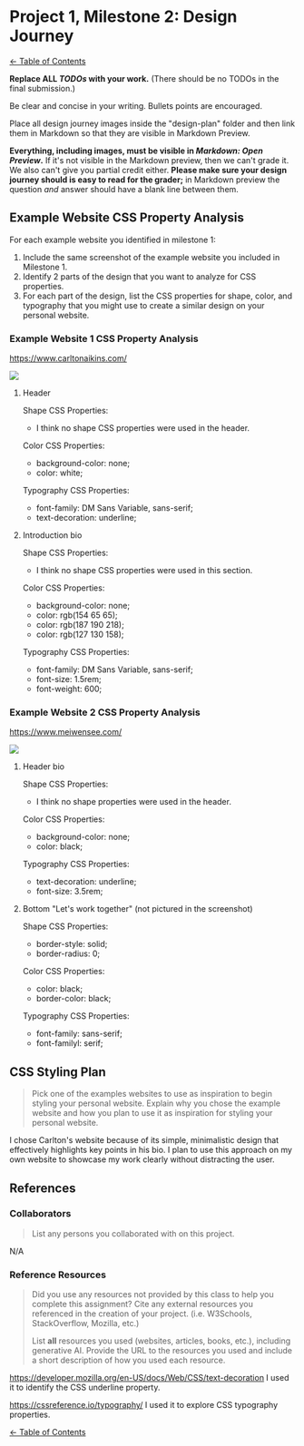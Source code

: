 # Project 1, Milestone 2: Design Journey

[← Table of Contents](design-journey.md)

**Replace ALL _TODOs_ with your work.** (There should be no TODOs in the final submission.)

Be clear and concise in your writing. Bullets points are encouraged.

Place all design journey images inside the "design-plan" folder and then link them in Markdown so that they are visible in Markdown Preview.

**Everything, including images, must be visible in _Markdown: Open Preview_.** If it's not visible in the Markdown preview, then we can't grade it. We also can't give you partial credit either. **Please make sure your design journey should is easy to read for the grader;** in Markdown preview the question _and_ answer should have a blank line between them.


## Example Website CSS Property Analysis

For each example website you identified in milestone 1:

1. Include the same screenshot of the example website you included in Milestone 1.
2. Identify 2 parts of the design that you want to analyze for CSS properties.
3. For each part of the design, list the CSS properties for shape, color, and typography that you might use to create a similar design on your personal website.

### Example Website 1 CSS Property Analysis

<https://www.carltonaikins.com/>

![](carltonwebsite.jpg)

1. Header

    Shape CSS Properties:

      - I think no shape CSS properties were used in the header.

    Color CSS Properties:

      - background-color: none;
      - color: white;

    Typography CSS Properties:

      - font-family: DM Sans Variable, sans-serif;
      - text-decoration: underline;


2. Introduction bio

    Shape CSS Properties:

      - I think no shape CSS properties were used in this section.

    Color CSS Properties:

      - background-color: none;
      - color: rgb(154 65 65);
      - color: rgb(187 190 218);
      - color: rgb(127 130 158);

    Typography CSS Properties:

      - font-family: DM Sans Variable, sans-serif;
      - font-size: 1.5rem;
      - font-weight: 600;


### Example Website 2 CSS Property Analysis

<https://www.meiwensee.com/>

![](websiteexample2.jpg)

1. Header bio

    Shape CSS Properties:

      - I think no shape properties were used in the header.

    Color CSS Properties:

      - background-color: none;
      - color: black;

    Typography CSS Properties:

      - text-decoration: underline;
      - font-size: 3.5rem;

2. Bottom "Let's work together" (not pictured in the screenshot)

    Shape CSS Properties:

      - border-style: solid;
      - border-radius: 0;

    Color CSS Properties:

      - color: black;
      - border-color: black;

    Typography CSS Properties:

      - font-family: sans-serif;
      - font-familyl: serif;


## CSS Styling Plan
> Pick one of the examples websites to use as inspiration to begin styling your personal website.
> Explain why you chose the example website and how you plan to use it as inspiration for styling your personal website.

I chose Carlton's website because of its simple, minimalistic design that effectively highlights key points in his bio. I plan to use this approach on my own website to showcase my work clearly without distracting the user.


## References

### Collaborators
> List any persons you collaborated with on this project.

N/A


### Reference Resources
> Did you use any resources not provided by this class to help you complete this assignment?
> Cite any external resources you referenced in the creation of your project. (i.e. W3Schools, StackOverflow, Mozilla, etc.)
>
> List **all** resources you used (websites, articles, books, etc.), including generative AI.
> Provide the URL to the resources you used and include a short description of how you used each resource.

<https://developer.mozilla.org/en-US/docs/Web/CSS/text-decoration>
I used it to identify the CSS underline property.

<https://cssreference.io/typography/> I used it to explore CSS typography properties.


[← Table of Contents](design-journey.md)
